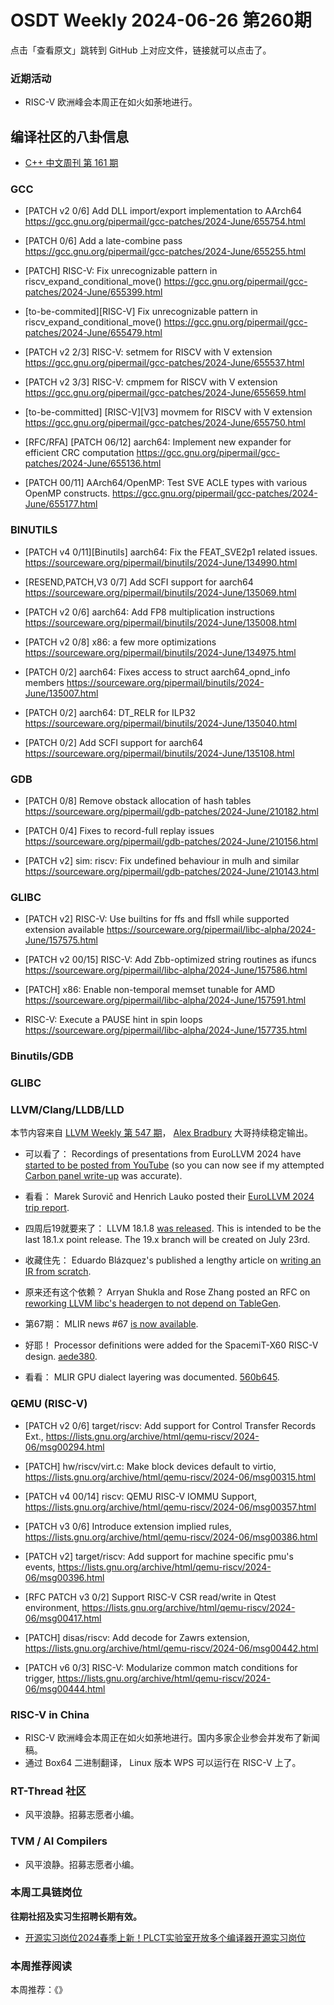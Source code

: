 # OSDT Weekly 2024-06-26 第260期

点击「查看原文」跳转到 GitHub 上对应文件，链接就可以点击了。

### 近期活动

- RISC-V 欧洲峰会本周正在如火如荼地进行。

## 编译社区的八卦信息

- [C++ 中文周刊 第 161 期](https://mp.weixin.qq.com/s/IWYQjclg7lJVXiaEvYzeXQ)

### GCC

- [PATCH v2 0/6] Add DLL import/export implementation to AArch64
  https://gcc.gnu.org/pipermail/gcc-patches/2024-June/655754.html

- [PATCH 0/6] Add a late-combine pass
  https://gcc.gnu.org/pipermail/gcc-patches/2024-June/655255.html

- [PATCH] RISC-V: Fix unrecognizable pattern in riscv_expand_conditional_move()
  https://gcc.gnu.org/pipermail/gcc-patches/2024-June/655399.html

- [to-be-commited][RISC-V] Fix unrecognizable pattern in riscv_expand_conditional_move()
  https://gcc.gnu.org/pipermail/gcc-patches/2024-June/655479.html

- [PATCH v2 2/3] RISC-V: setmem for RISCV with V extension
  https://gcc.gnu.org/pipermail/gcc-patches/2024-June/655537.html

- [PATCH v2 3/3] RISC-V: cmpmem for RISCV with V extension
  https://gcc.gnu.org/pipermail/gcc-patches/2024-June/655659.html

- [to-be-committed] [RISC-V][V3] movmem for RISCV with V extension
  https://gcc.gnu.org/pipermail/gcc-patches/2024-June/655750.html

- [RFC/RFA] [PATCH 06/12] aarch64: Implement new expander for efficient CRC computation
  https://gcc.gnu.org/pipermail/gcc-patches/2024-June/655136.html

- [PATCH 00/11] AArch64/OpenMP: Test SVE ACLE types with various OpenMP constructs.
  https://gcc.gnu.org/pipermail/gcc-patches/2024-June/655177.html

### BINUTILS

- [PATCH v4 0/11][Binutils] aarch64: Fix the FEAT_SVE2p1 related issues.
  https://sourceware.org/pipermail/binutils/2024-June/134990.html

- [RESEND,PATCH,V3 0/7] Add SCFI support for aarch64
  https://sourceware.org/pipermail/binutils/2024-June/135069.html

- [PATCH v2 0/6] aarch64: Add FP8 multiplication instructions
  https://sourceware.org/pipermail/binutils/2024-June/135008.html

- [PATCH v2 0/8] x86: a few more optimizations
  https://sourceware.org/pipermail/binutils/2024-June/134975.html

- [PATCH 0/2] aarch64: Fixes access to struct aarch64_opnd_info members
  https://sourceware.org/pipermail/binutils/2024-June/135007.html

- [PATCH 0/2] aarch64: DT_RELR for ILP32
  https://sourceware.org/pipermail/binutils/2024-June/135040.html

- [PATCH 0/2] Add SCFI support for aarch64
  https://sourceware.org/pipermail/binutils/2024-June/135108.html

### GDB

- [PATCH 0/8] Remove obstack allocation of hash tables
  https://sourceware.org/pipermail/gdb-patches/2024-June/210182.html

- [PATCH 0/4] Fixes to record-full replay issues
  https://sourceware.org/pipermail/gdb-patches/2024-June/210156.html

- [PATCH v2] sim: riscv: Fix undefined behaviour in mulh and similar
  https://sourceware.org/pipermail/gdb-patches/2024-June/210143.html

### GLIBC

- [PATCH v2] RISC-V: Use builtins for ffs and ffsll while supported extension available
  https://sourceware.org/pipermail/libc-alpha/2024-June/157575.html

- [PATCH v2 00/15] RISC-V: Add Zbb-optimized string routines as ifuncs
  https://sourceware.org/pipermail/libc-alpha/2024-June/157586.html

- [PATCH] x86: Enable non-temporal memset tunable for AMD
  https://sourceware.org/pipermail/libc-alpha/2024-June/157591.html

- RISC-V: Execute a PAUSE hint in spin loops
  https://sourceware.org/pipermail/libc-alpha/2024-June/157735.html

### Binutils/GDB

### GLIBC

### LLVM/Clang/LLDB/LLD

本节内容来自 [LLVM Weekly 第 547 期](http://llvmweekly.org/issue/547)，
[Alex Bradbury](https://www.linkedin.com/in/alex-bradbury/) 大哥持续稳定输出。

* 可以看了： Recordings of presentations from EuroLLVM 2024 have [started to be posted from YouTube](https://www.youtube.com/playlist?list=PL_R5A0lGi1ADpNfgC8SHm9O73s3PfeJGo) (so you can now see if my attempted [Carbon panel write-up](https://muxup.com/2024q2/notes-from-the-carbon-panel-session-at-eurollvm) was accurate).

* 看看： Marek Surovič and Henrich Lauko posted their [EuroLLVM 2024 trip report](https://blog.trailofbits.com/2024/06/21/eurollvm-2024-trip-report/).

* 四周后19就要来了： LLVM 18.1.8 [was released](https://discourse.llvm.org/t/18-1-8-released/79725). This is intended to be the last 18.1.x point release. The 19.x branch will be created on July 23rd.

* 收藏住先： Eduardo Blázquez's published a lengthy article on [writing an IR from scratch](https://farena.in/compilers/programming/writing-an-ir-from-scratch/).

* 原来还有这个依赖？ Arryan Shukla and Rose Zhang posted an RFC on [reworking LLVM libc's headergen to not depend on TableGen](https://discourse.llvm.org/t/rfc-new-headergen-proposal/79679).

* 第67期： MLIR news #67 [is now available](https://discourse.llvm.org/t/mlir-news-67th-edition-18th-june-2024/79617).

* 好耶！ Processor definitions were added for the SpacemiT-X60 RISC-V design.
  [aede380](https://github.com/llvm/llvm-project/commit/aede380210b4).

* 看看： MLIR GPU dialect layering was documented.
  [560b645](https://github.com/llvm/llvm-project/commit/560b6452af06).

### QEMU (RISC-V)

- [PATCH v2 0/6] target/riscv: Add support for Control Transfer Records Ext.,
 https://lists.gnu.org/archive/html/qemu-riscv/2024-06/msg00294.html

- [PATCH] hw/riscv/virt.c: Make block devices default to virtio,
 https://lists.gnu.org/archive/html/qemu-riscv/2024-06/msg00315.html

- [PATCH v4 00/14] riscv: QEMU RISC-V IOMMU Support,
 https://lists.gnu.org/archive/html/qemu-riscv/2024-06/msg00357.html

- [PATCH v3 0/6] Introduce extension implied rules,
 https://lists.gnu.org/archive/html/qemu-riscv/2024-06/msg00386.html

- [PATCH v2] target/riscv: Add support for machine specific pmu's events,
 https://lists.gnu.org/archive/html/qemu-riscv/2024-06/msg00396.html

- [RFC PATCH v3 0/2] Support RISC-V CSR read/write in Qtest environment,
 https://lists.gnu.org/archive/html/qemu-riscv/2024-06/msg00417.html

- [PATCH] disas/riscv: Add decode for Zawrs extension,
 https://lists.gnu.org/archive/html/qemu-riscv/2024-06/msg00442.html

- [PATCH v6 0/3] RISC-V: Modularize common match conditions for trigger,
 https://lists.gnu.org/archive/html/qemu-riscv/2024-06/msg00444.html

### RISC-V in China

- RISC-V 欧洲峰会本周正在如火如荼地进行。国内多家企业参会并发布了新闻稿。
- 通过 Box64 二进制翻译， Linux 版本 WPS 可以运行在 RISC-V 上了。

### RT-Thread 社区

- 风平浪静。招募志愿者小编。

### TVM / AI Compilers

- 风平浪静。招募志愿者小编。

### 本周工具链岗位

**往期社招及实习生招聘长期有效。**

- [开源实习岗位2024春季上新！PLCT实验室开放多个编译器开源实习岗位](https://mp.weixin.qq.com/s/D-l7hE2S-21NCAZsVqPzMA)

### 本周推荐阅读

本周推荐：《》
